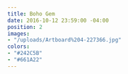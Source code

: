 ```yaml
---
title: Boho Gem
date: 2016-10-12 23:59:00 -04:00
position: 2
images:
- "/uploads/Artboard%204-227366.jpg"
colors:
- "#242C5B"
- "#661A22"
---
```


